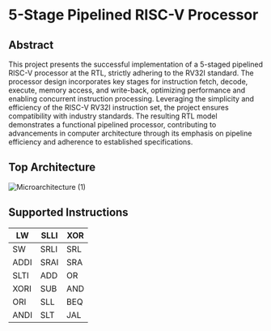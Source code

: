 # 5-Stage Pipelined RISC-V Processor
## Abstract

This project presents the successful implementation of a 5-staged pipelined RISC-V processor at the RTL, strictly adhering to the RV32I standard. The processor design incorporates key stages for instruction fetch, decode, execute, memory access, and write-back, optimizing performance and enabling concurrent instruction processing. Leveraging the simplicity and efficiency of the RISC-V RV32I instruction set, the project ensures compatibility with industry standards. The resulting RTL model demonstrates a functional pipelined processor, contributing to advancements in computer architecture through its emphasis on pipeline efficiency and adherence to established specifications.

## Top Architecture

![Microarchitecture (1)](https://github.com/meeeeet/5-Stage-Pipelined-RISC-V-Processor/assets/76646671/84371dc3-ebae-4851-8779-113b2568dc90)

## Supported Instructions
| LW   | SLLI | XOR |
|------|------|-----|
| SW   | SRLI | SRL |
| ADDI | SRAI | SRA |
| SLTI | ADD  | OR  |
| XORI | SUB  | AND |
| ORI  | SLL  | BEQ |
| ANDI | SLT  | JAL |


